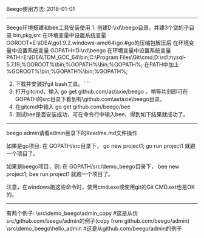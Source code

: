 
Beego使用方法:   2018-01-01

----------------------------------------------
Beego环境搭建和bee工具安装使用
1.
创建D:\rd\beego目录，并建3个空的子目录 bin,pkg,src
在环境变量中设置系统变量 GOROOT=E:\IDEA\go1.9.2.windows-amd64\go   #go的压缩包解压后
在环境变量中设置系统变量 GOPATH=D:\rd\beego
在环境变量中设置系统变量 PATH=E:\IDEA\TDM_GCC_64\bin;C:\Program Files\Git\cmd;D:\rd\mysql-5.7.19;%GOROOT%\bin;%GOPATH%\bin;%GOPATH%;
在PATH中加上 %GOROOT%\bin;%GOPATH%\bin;%GOPATH%;

2. 下载并安装好git bash工具。````
3. 打开gitcmd，输入 go get github.com/astaxie/beego  。稍等片刻即可在GOPATH的src目录下看到有\github.com\astaxie\beego目录。
4. 在gitcmd中输入 go get github.com/beego/bee  
5. 测试bee是否安装成功，可在命令行中输入bee，得到如下结果就成功了。

-------------------
beego admin请看admin目录下的Readme.md文件操作

如果是go项目:
在 GOPATH/src目录下， go new project1; go run project1 就跑一个项目了。

如果是beego项目，则:
在 GOPATH/src/demo_beego目录下， bee new project1; bee run project1 就跑一个项目了。

注意，在windows跑这些命令时，使用cmd.exe或使用git的Git CMD.ext也是OK的。

----------------------------------
有两个例子:
   \src\demo_beego\admin_copy  #这是从仿src/github.com/beego/admin的例子(copy from github.com/beego/admin)
   \src\demo_beego\hello_admin  #这是从github.com/beego/admin的例子